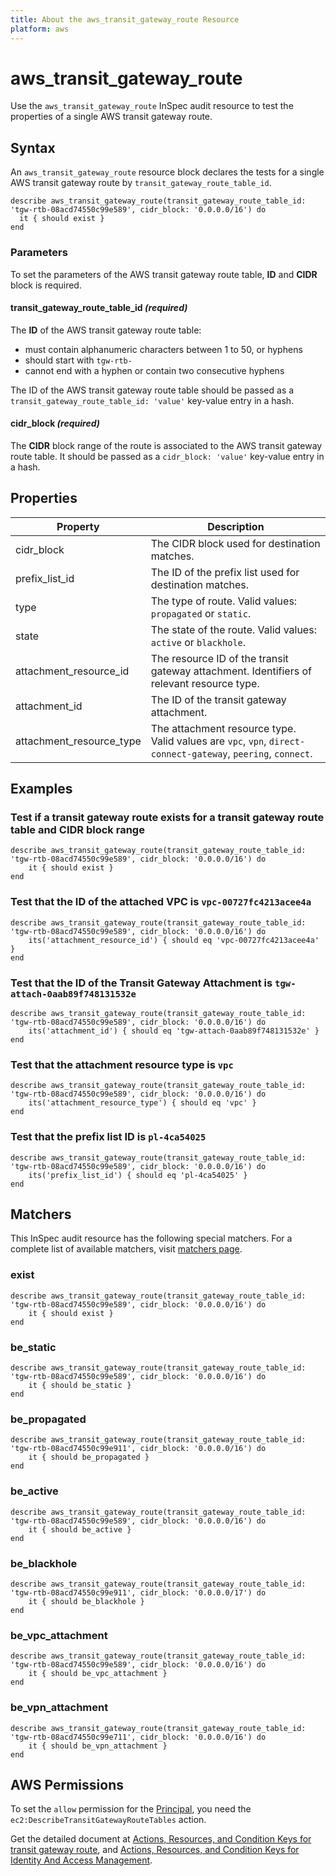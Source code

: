 ```yaml
---
title: About the aws_transit_gateway_route Resource
platform: aws
---
```


# aws_transit_gateway_route

Use the `aws_transit_gateway_route` InSpec audit resource to test the properties of a single AWS transit gateway route.

## Syntax

An `aws_transit_gateway_route` resource block declares the tests for a single AWS transit gateway route by `transit_gateway_route_table_id`.

    describe aws_transit_gateway_route(transit_gateway_route_table_id: 'tgw-rtb-08acd74550c99e589', cidr_block: '0.0.0.0/16') do
      it { should exist }
    end

### Parameters

To set the parameters of the AWS transit gateway route table, **ID** and **CIDR** block is required.

#### transit\_gateway\_route\_table\_id _(required)_

The **ID** of the AWS transit gateway route table:

- must contain alphanumeric characters between 1 to 50, or hyphens
- should start with `tgw-rtb-`
- cannot end with a hyphen or contain two consecutive hyphens

The ID of the AWS transit gateway route table should be passed as a `transit_gateway_route_table_id: 'value'` key-value entry in a hash.

#### cidr\_block _(required)_

The **CIDR** block range of the route is associated to the AWS transit gateway route table. It should be passed as a `cidr_block: 'value'` key-value entry in a hash.

## Properties

|Property               | Description                                             |
| ---                   | ---                                                     |
|cidr_block             | The CIDR block used for destination matches.            |
|prefix_list_id         | The ID of the prefix list used for destination matches. |
|type                   | The type of route. Valid values: `propagated` or `static`. |
|state                  | The state of the route. Valid values: `active` or `blackhole`. |
|attachment_resource_id | The resource ID of the transit gateway attachment. Identifiers of relevant resource type.                  |
|attachment_id          | The ID of the transit gateway attachment.                                      |
|attachment_resource_type| The attachment resource type. Valid values are `vpc`, `vpn`, `direct-connect-gateway`, `peering`, `connect`. |

## Examples

### Test if a transit gateway route exists for a transit gateway route table and CIDR block range

    describe aws_transit_gateway_route(transit_gateway_route_table_id: 'tgw-rtb-08acd74550c99e589', cidr_block: '0.0.0.0/16') do
        it { should exist }
    end

### Test that the ID of the attached VPC is `vpc-00727fc4213acee4a`

    describe aws_transit_gateway_route(transit_gateway_route_table_id: 'tgw-rtb-08acd74550c99e589', cidr_block: '0.0.0.0/16') do
        its('attachment_resource_id') { should eq 'vpc-00727fc4213acee4a' }
    end

### Test that the ID of the Transit Gateway Attachment is `tgw-attach-0aab89f748131532e`

    describe aws_transit_gateway_route(transit_gateway_route_table_id: 'tgw-rtb-08acd74550c99e589', cidr_block: '0.0.0.0/16') do
        its('attachment_id') { should eq 'tgw-attach-0aab89f748131532e' }
    end

### Test that the attachment resource type is `vpc`

    describe aws_transit_gateway_route(transit_gateway_route_table_id: 'tgw-rtb-08acd74550c99e589', cidr_block: '0.0.0.0/16') do
        its('attachment_resource_type') { should eq 'vpc' }
    end

### Test that the prefix list ID is `pl-4ca54025`

    describe aws_transit_gateway_route(transit_gateway_route_table_id: 'tgw-rtb-08acd74550c99e589', cidr_block: '0.0.0.0/16') do
        its('prefix_list_id') { should eq 'pl-4ca54025' }
    end

## Matchers

This InSpec audit resource has the following special matchers. For a complete list of available matchers, visit [matchers page](https://www.inspec.io/docs/reference/matchers/).

### exist

    describe aws_transit_gateway_route(transit_gateway_route_table_id: 'tgw-rtb-08acd74550c99e589', cidr_block: '0.0.0.0/16') do
        it { should exist }
    end

### be_static

    describe aws_transit_gateway_route(transit_gateway_route_table_id: 'tgw-rtb-08acd74550c99e589', cidr_block: '0.0.0.0/16') do
        it { should be_static }
    end

### be_propagated

    describe aws_transit_gateway_route(transit_gateway_route_table_id: 'tgw-rtb-08acd74550c99e911', cidr_block: '0.0.0.0/16') do
        it { should be_propagated }
    end

### be_active

    describe aws_transit_gateway_route(transit_gateway_route_table_id: 'tgw-rtb-08acd74550c99e589', cidr_block: '0.0.0.0/16') do
        it { should be_active }
    end

### be_blackhole

    describe aws_transit_gateway_route(transit_gateway_route_table_id: 'tgw-rtb-08acd74550c99e911', cidr_block: '0.0.0.0/17') do
        it { should be_blackhole }
    end

### be_vpc_attachment

    describe aws_transit_gateway_route(transit_gateway_route_table_id: 'tgw-rtb-08acd74550c99e589', cidr_block: '0.0.0.0/16') do
        it { should be_vpc_attachment }
    end

### be_vpn_attachment

    describe aws_transit_gateway_route(transit_gateway_route_table_id: 'tgw-rtb-08acd74550c99e711', cidr_block: '0.0.0.0/16') do
        it { should be_vpn_attachment }
    end

## AWS Permissions

To set the `allow` permission for the [Principal](https://docs.aws.amazon.com/IAM/latest/UserGuide/intro-structure.html#intro-structure-principal), you need the `ec2:DescribeTransitGatewayRouteTables` action.

Get the detailed document at [Actions, Resources, and Condition Keys for transit gateway route](https://docs.aws.amazon.com/vpc/latest/userguide/vpc-policy-examples.html), and [Actions, Resources, and Condition Keys for Identity And Access Management](https://docs.aws.amazon.com/IAM/latest/UserGuide/list_identityandaccessmanagement.html).
